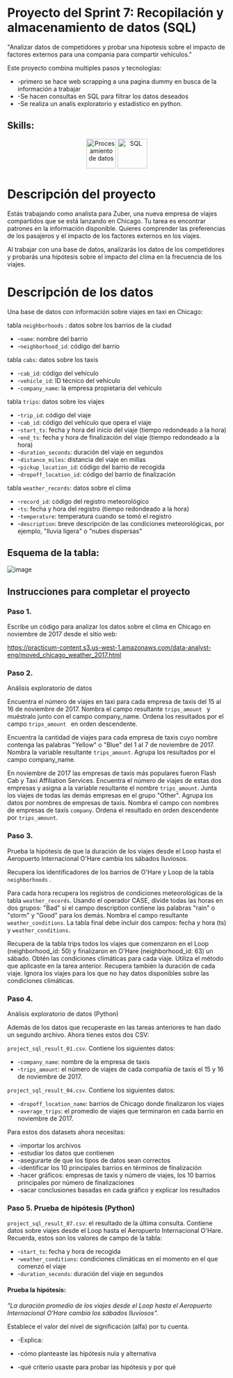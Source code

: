 # Proyecto del Sprint 7: Recopilación y almacenamiento de datos (SQL)
"Analizar datos de competidores y probar una hipotesis sobre el impacto de factores externos para una compania para compartir vehículos."

Este proyecto combina multiples pasos y tecnologías:
- -primero se hace web scrapping a una pagina dummy en busca de la información a trabajar
- -Se hacen consultas en SQL para filtrar los datos deseados
- -Se realiza un analís exploratorio y estadistico en python.

## Skills:
<div align='center'>
<img width="68" alt="Procesamiento de datos" src="https://github.com/user-attachments/assets/6d00bd6f-2ef2-4dbc-841e-601979243ea3">
<img width="68" alt="SQL" src="https://github.com/user-attachments/assets/15fb7a20-950a-44e4-a108-1712e9811493">

</div>



# Descripción del proyecto
Estás trabajando como analista para Zuber, una nueva empresa de viajes compartidos que se está lanzando en Chicago. Tu tarea es encontrar patrones en la información disponible. Quieres comprender las preferencias de los pasajeros y el impacto de los factores externos en los viajes.

Al trabajar con una base de datos, analizarás los datos de los competidores y probarás una hipótesis sobre el impacto del clima en la frecuencia de los viajes.

# Descripción de los datos
Una base de datos con información sobre viajes en taxi en Chicago:

tabla `neighborhoods` : datos sobre los barrios de la ciudad

- -`name`: nombre del barrio
- -`neighborhood_id`: código del barrio

tabla `cabs`: datos sobre los taxis

- -`cab_id`: código del vehículo
- -`vehicle_id`: ID técnico del vehículo
- -`company_name`: la empresa propietaria del vehículo

tabla `trips`: datos sobre los viajes

- -`trip_id`: código del viaje
- -`cab_id`: código del vehículo que opera el viaje
- -`start_ts`: fecha y hora del inicio del viaje (tiempo redondeado a la hora)
- -`end_ts`: fecha y hora de finalización del viaje (tiempo redondeado a la hora)
- -`duration_seconds`: duración del viaje en segundos
- -`distance_miles`: distancia del viaje en millas
- -`pickup_location_id`: código del barrio de recogida
- -`dropoff_location_id`: código del barrio de finalización

tabla `weather_records`: datos sobre el clima

- -`record_id`: código del registro meteorológico
- -`ts`: fecha y hora del registro (tiempo redondeado a la hora)
- -`temperature`: temperatura cuando se tomó el registro
- -`description`: breve descripción de las condiciones meteorológicas, por ejemplo, "lluvia ligera" o "nubes dispersas"

## Esquema de la tabla:
![image](https://github.com/user-attachments/assets/bfd64168-da6d-40bf-9d01-ab909664fe6e)

## Instrucciones para completar el proyecto
### Paso 1.
Escribe un código para analizar los datos sobre el clima en Chicago en noviembre de 2017 desde el sitio web:

https://practicum-content.s3.us-west-1.amazonaws.com/data-analyst-eng/moved_chicago_weather_2017.html

### Paso 2.
Análisis exploratorio de datos

Encuentra el número de viajes en taxi para cada empresa de taxis del 15 al 16 de noviembre de 2017. Nombra el campo resultante `trips_amount ` y muéstralo junto con el campo company_name. Ordena los resultados por el campo `trips_amount ` en orden descendente.

Encuentra la cantidad de viajes para cada empresa de taxis cuyo nombre contenga las palabras "Yellow" o "Blue" del 1 al 7 de noviembre de 2017. Nombra la variable resultante `trips_amount`. Agrupa los resultados por el campo company_name.

En noviembre de 2017 las empresas de taxis más populares fueron Flash Cab y Taxi Affiliation Services. Encuentra el número de viajes de estas dos empresas y asigna a la variable resultante el nombre `trips_amount`. Junta los viajes de todas las demás empresas en el grupo "Other". Agrupa los datos por nombres de empresas de taxis. Nombra el campo con nombres de empresas de taxis `company`. Ordena el resultado en orden descendente por `trips_amount`.

### Paso 3.
Prueba la hipótesis de que la duración de los viajes desde el Loop hasta el Aeropuerto Internacional O'Hare cambia los sábados lluviosos.

Recupera los identificadores de los barrios de O'Hare y Loop de la tabla `neighborhoods` .

Para cada hora recupera los registros de condiciones meteorológicas de la tabla `weather_records`. Usando el operador CASE, divide todas las horas en dos grupos: "Bad" si el campo description contiene las palabras "rain" o "storm" y "Good" para los demás. Nombra el campo resultante `weather_conditions`. La tabla final debe incluir dos campos: fecha y hora (ts) y `weather_conditions`.

Recupera de la tabla trips todos los viajes que comenzaron en el Loop (neighborhood_id: 50) y finalizaron en O'Hare (neighborhood_id: 63) un sábado. Obtén las condiciones climáticas para cada viaje. Utiliza el método que aplicaste en la tarea anterior. Recupera también la duración de cada viaje.
Ignora los viajes para los que no hay datos disponibles sobre las condiciones climáticas.

### Paso 4. 
Análisis exploratorio de datos (Python)

Además de los datos que recuperaste en las tareas anteriores te han dado un segundo archivo. Ahora tienes estos dos CSV:

`project_sql_result_01.csv`. Contiene los siguientes datos:

- -`company_name`: nombre de la empresa de taxis
- -`trips_amount`: el número de viajes de cada compañía de taxis el 15 y 16 de noviembre de 2017.

`project_sql_result_04.csv`. Contiene los siguientes datos:

- -`dropoff_location_name`: barrios de Chicago donde finalizaron los viajes
- -`average_trips`: el promedio de viajes que terminaron en cada barrio en noviembre de 2017.

  
Para estos dos datasets ahora necesitas:

- -importar los archivos
- -estudiar los datos que contienen
- -asegurarte de que los tipos de datos sean correctos
- -identificar los 10 principales barrios en términos de finalización
- -hacer gráficos: empresas de taxis y número de viajes, los 10 barrios principales por número de finalizaciones
- -sacar conclusiones basadas en cada gráfico y explicar los resultados

### Paso 5. Prueba de hipótesis (Python)

`project_sql_result_07.csv`: el resultado de la última consulta. Contiene datos sobre viajes desde el Loop hasta el Aeropuerto Internacional O'Hare. Recuerda, estos son los valores de campo de la tabla:

- -`start_ts`: fecha y hora de recogida
- -`weather_conditions`: condiciones climáticas en el momento en el que comenzó el viaje
- -`duration_seconds`: duración del viaje en segundos
#### Prueba la hipótesis:
*"La duración promedio de los viajes desde el Loop hasta el Aeropuerto Internacional O'Hare cambia los sábados lluviosos".*

Establece el valor del nivel de significación (alfa) por tu cuenta.

- -Explica:

- -cómo planteaste las hipótesis nula y alternativa
- -qué criterio usaste para probar las hipótesis y por qué
